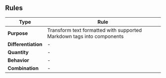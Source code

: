 ## Rules

| Type                | Rule                                                                  |
| ------------------- | --------------------------------------------------------------------- |
| **Purpose**         | Transform text formatted with supported Markdown tags into components |
| **Differentiation** | -                                                                     |
| **Quantity**        | -                                                                     |
| **Behavior**        | -                                                                     |
| **Combination**     | -                                                                     |
